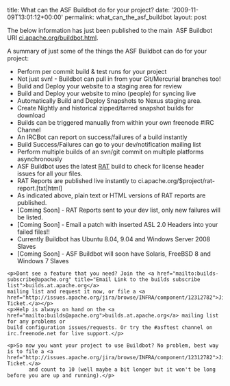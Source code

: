 title: What can the ASF Buildbot do for your project?
date: '2009-11-09T13:01:12+00:00'
permalink: what_can_the_asf_buildbot
layout: post

<p>The below information has just been published to the main&nbsp; ASF Buildbot URI <a href="http://ci.apache.org/buildbot.html" title="ASF Buildbot">ci.apache.org/buildbot.html</a>.</p><p>A summary of just some of the things the ASF Buildbot can do for your project:
	</p><ul><li>Perform per commit build &amp; test runs for your project</li><li>Not just svn! - Buildbot can pull in from your Git/Mercurial branches too!</li><li>Build and Deploy your website to a staging area for review</li><li>Build and Deploy your website to mino (people) for syncing live</li><li>Automatically Build and Deploy Snapshots to Nexus staging area.</li><li>Create Nightly and historical zipped/tarred snapshot builds for download</li><li>Builds can be triggered manually from within your own freenode #IRC Channel</li><li>An IRCBot can report on success/failures of a build instantly</li><li>Build Success/Failures can go to your dev/notification mailing list</li><li>Perform multiple builds of an svn/git commit on multiple platforms asynchronously</li><li>ASF Buildbot uses the latest <a href="http://incubator.apache.org/rat" title="Incubating RAT project">RAT</a> build to check
		for license header issues for all your files.
		  </li><li>RAT Reports are published live instantly to ci.apache.org/$project/rat-report.[txt|html]</li><li>As indicated above, plain text or HTML versions of RAT reports are published.</li><li>[Coming Soon] - RAT Reports sent to your dev list, only new failures will be listed.</li><li>[Coming Soon] - Email a patch with inserted ASL 2.0 Headers into your failed files!!</li><li>Currently Buildbot has Ubuntu 8.04, 9.04 and Windows Server 2008 Slaves</li><li>[Coming Soon] - ASF Buildbot will soon have Solaris, FreeBSD 8 and Windows 7 Slaves</li></ul>

	<p>Dont see a feature that you need? Join the <a href="mailto:builds-subscribe@apache.org" title="Email Link to the builds subscribe list">builds.at.apache.org</a>
	mailing list and request it now, or file a <a href="http://issues.apache.org/jira/browse/INFRA/component/12312782">Jira Ticket.</a></p>
	<p>Help is always on hand on the <a href="mailto:builds@apache.org">builds.at.apache.org</a> mailing list for any problems or
	build configuration issues/requests. Or try the #asftest channel on irc.freenode.net for live support.</p>

	<p>So now you want your project to use Buildbot? No problem, best way is to file a <a href="http://issues.apache.org/jira/browse/INFRA/component/12312782">Jira Ticket.</a>
           and count to 10 (well maybe a bit longer but it won't be long before you are up and running).</p>
